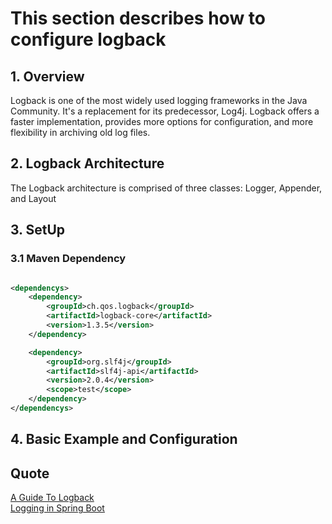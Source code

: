 # This section describes how to configure logback

## 1. Overview

Logback is one of the most widely used logging frameworks in the Java Community. It's a replacement for its predecessor,
Log4j. Logback offers a faster implementation, provides more options for configuration, and more flexibility in
archiving
old log files.

## 2. Logback Architecture

The Logback architecture is comprised of three classes: Logger, Appender, and Layout

## 3. SetUp

### 3.1 Maven Dependency

```xml

<dependencys>
    <dependency>
        <groupId>ch.qos.logback</groupId>
        <artifactId>logback-core</artifactId>
        <version>1.3.5</version>
    </dependency>

    <dependency>
        <groupId>org.slf4j</groupId>
        <artifactId>slf4j-api</artifactId>
        <version>2.0.4</version>
        <scope>test</scope>
    </dependency>
</dependencys>

```

## 4. Basic Example and Configuration

## Quote

[A Guide To Logback](https://www.baeldung.com/logback)  
[Logging in Spring Boot](https://www.baeldung.com/spring-boot-logging)  